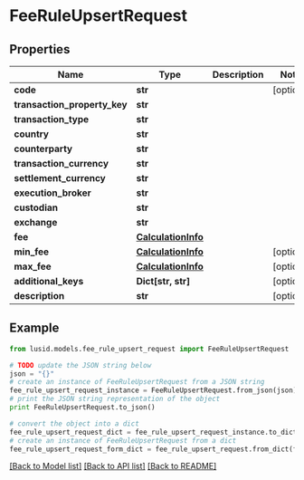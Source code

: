 # FeeRuleUpsertRequest


## Properties
Name | Type | Description | Notes
------------ | ------------- | ------------- | -------------
**code** | **str** |  | [optional] 
**transaction_property_key** | **str** |  | 
**transaction_type** | **str** |  | 
**country** | **str** |  | 
**counterparty** | **str** |  | 
**transaction_currency** | **str** |  | 
**settlement_currency** | **str** |  | 
**execution_broker** | **str** |  | 
**custodian** | **str** |  | 
**exchange** | **str** |  | 
**fee** | [**CalculationInfo**](CalculationInfo.md) |  | 
**min_fee** | [**CalculationInfo**](CalculationInfo.md) |  | [optional] 
**max_fee** | [**CalculationInfo**](CalculationInfo.md) |  | [optional] 
**additional_keys** | **Dict[str, str]** |  | [optional] 
**description** | **str** |  | [optional] 

## Example

```python
from lusid.models.fee_rule_upsert_request import FeeRuleUpsertRequest

# TODO update the JSON string below
json = "{}"
# create an instance of FeeRuleUpsertRequest from a JSON string
fee_rule_upsert_request_instance = FeeRuleUpsertRequest.from_json(json)
# print the JSON string representation of the object
print FeeRuleUpsertRequest.to_json()

# convert the object into a dict
fee_rule_upsert_request_dict = fee_rule_upsert_request_instance.to_dict()
# create an instance of FeeRuleUpsertRequest from a dict
fee_rule_upsert_request_form_dict = fee_rule_upsert_request.from_dict(fee_rule_upsert_request_dict)
```
[[Back to Model list]](../README.md#documentation-for-models) [[Back to API list]](../README.md#documentation-for-api-endpoints) [[Back to README]](../README.md)


